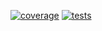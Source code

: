 [![coverage](https://codecov.io/gh/kfiri/mongoit/branch/master/graph/badge.svg)](https://codecov.io/gh/kfiri/mongoit)
[![tests](https://github.com/kfiri/mongoit/workflows/Python%20package/badge.svg)](https://github.com/kfiri/mongoit/actions?query=workflow%3A%22Python+package%22)